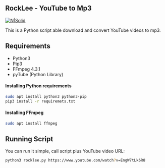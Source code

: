 
## RockLee - YouTube to Mp3
[![N|Solid](https://pbs.twimg.com/profile_images/791850439654436865/jxmdvlIO.jpg)](https://github.com/mribeirogabriel/rocklee)

This is a Python script able download and convert YouTube videos to mp3.

 ## Requirements
- Python3
- Pip3
- FFmpeg 4.3.1
- pyTube (Python Library)

#### Installing Python requirements
```bash
sudo apt install python3 python3-pip
pip3 install -r requiremets.txt
```
#### Installing FFmpeg
```bash
sudo apt install ffmpeg
```
 ## Running Script
You can run it simple, call script plus YouTube video URL:
```bash
python3 rocklee.py https://www.youtube.com/watch?v=EngW7tLk6R8
```
